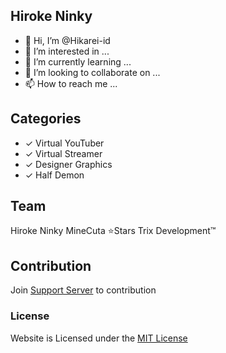 ## Hiroke Ninky

- 👋 Hi, I’m @Hikarei-id
- 👀 I’m interested in ...
- 🌱 I’m currently learning ...
- 💞️ I’m looking to collaborate on ...
- 📫 How to reach me ...

## Categories

- ✓ Virtual YouTuber
- ✓ Virtual Streamer
- ✓ Designer Graphics
- ✓ Half Demon

## Team
Hiroke Ninky
MineCuta
⭐Stars Trix Development™

## Contribution
Join [Support Server]([https://discord.gg/WkAjbEZZsw]) to contribution

### License
Website is Licensed under the [MIT License](https://github.com/HirokeNinky/HirokeNinky.github.io/blob/master/LICENSE)
